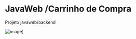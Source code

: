 # JavaWeb /Carrinho de Compra
Projeto javaweb/backend

![image](https://user-images.githubusercontent.com/57427551/133870181-69066356-d29e-4cf3-b67b-0f357abbe002.png))
